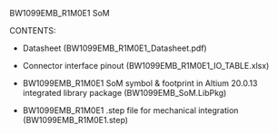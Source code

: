 BW1099EMB_R1M0E1 SoM

CONTENTS:

- Datasheet (BW1099EMB_R1M0E1_Datasheet.pdf)

- Connector interface pinout (BW1099EMB_R1M0E1_IO_TABLE.xlsx)

- BW1099EMB_R1M0E1 SoM symbol & footprint in Altium 20.0.13 integrated library package (BW1099EMB_SoM.LibPkg)

- BW1099EMB_R1M0E1 .step file for mechanical integration (BW1099EMB_R1M0E1.step)

